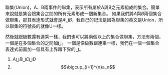 聯集(Union)，A、B兩事件的聯集，表示所有屬於A與B之元素組成的集合。簡單來說就是集合跟集合之間的所有元素形成一個新集合。
如果我們將$A$與$B$兩個集合做聯集，那其表達形式就會是$A\bigcup B$，我自己的記法是因為聯集的英文是Union，所以聯集的符號長的就像U一樣。

然後就跟級數還有連乘一樣，我們也可以將兩個以上的集合做聯集，方法有兩個，一個是在多個集合的之間加$\bigcup$。 一個是像級數跟連乘一樣，我們在一個一個集合表達式前面加一個具有上界跟下界的$\bigcup$。

1. $A\bigcup B\bigcup C\bigcup D$
2. $$\bigcup_{i=1}^{n}a_n$$